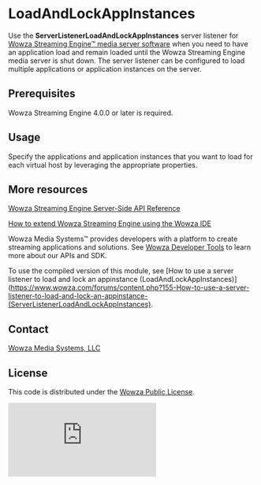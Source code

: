 # LoadAndLockAppInstances 
Use the **ServerListenerLoadAndLockAppInstances** server listener for [Wowza Streaming Engine™ media server software](https://www.wowza.com/products/streaming-engine) when you need to have an application load and remain loaded until the Wowza Streaming Engine media server is shut down. The server listener can be configured to load multiple applications or application instances on the server.


## Prerequisites
Wowza Streaming Engine 4.0.0 or later is required.

## Usage
Specify the applications and application instances that you want to load for each virtual host by leveraging the appropriate properties.

## More resources
[Wowza Streaming Engine Server-Side API Reference](https://www.wowza.com/resources/WowzaStreamingEngine_ServerSideAPI.pdf)

[How to extend Wowza Streaming Engine using the Wowza IDE](https://www.wowza.com/forums/content.php?759-How-to-extend-Wowza-Streaming-Engine-using-the-Wowza-IDE)

Wowza Media Systems™ provides developers with a platform to create streaming applications and solutions. See [Wowza Developer Tools](https://www.wowza.com/resources/developers) to learn more about our APIs and SDK.

To use the compiled version of this module, see [How to use a server listener to load and lock an appinstance (LoadAndLockAppInstances)](https://www.wowza.com/forums/content.php?155-How-to-use-a-server-listener-to-load-and-lock-an-appinstance-(ServerListenerLoadAndLockAppInstances).

## Contact
[Wowza Media Systems, LLC](https://www.wowza.com/contact)

## License
This code is distributed under the [Wowza Public License](https://github.com/WowzaMediaSystems/wse-plugin-loadandlockinstances/blob/master/LICENSE.txt).

![alt tag](http://wowzalogs.com/stats/githubimage.php?plugin=wse-plugin-loadandlockinstances)
